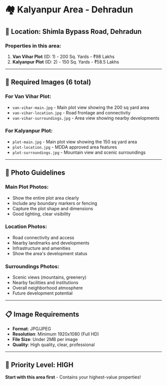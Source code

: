 # 🏘️ Kalyanpur Area - Dehradun

## 📍 **Location**: Shimla Bypass Road, Dehradun

### **Properties in this area:**
1. **Van Vihar Plot** (ID: 1) - 200 Sq. Yards - ₹98 Lakhs
2. **Kalyanpur Plot** (ID: 2) - 150 Sq. Yards - ₹58.5 Lakhs

---

## 📸 **Required Images (6 total)**

### **For Van Vihar Plot:**
- `van-vihar-main.jpg` - Main plot view showing the 200 sq yard area
- `van-vihar-location.jpg` - Road frontage and connectivity
- `van-vihar-surroundings.jpg` - Area view showing nearby developments

### **For Kalyanpur Plot:**
- `plot-main.jpg` - Main plot view showing the 150 sq yard area
- `plot-location.jpg` - MDDA approved area features
- `plot-surroundings.jpg` - Mountain view and scenic surroundings

---

## 🎯 **Photo Guidelines**

### **Main Plot Photos:**
- Show the entire plot area clearly
- Include any boundary markers or fencing
- Capture the plot shape and dimensions
- Good lighting, clear visibility

### **Location Photos:**
- Road connectivity and access
- Nearby landmarks and developments
- Infrastructure and amenities
- Show the area's development status

### **Surroundings Photos:**
- Scenic views (mountains, greenery)
- Nearby facilities and institutions
- Overall neighborhood atmosphere
- Future development potential

---

## 📋 **Image Requirements**
- **Format**: JPG/JPEG
- **Resolution**: Minimum 1920x1080 (Full HD)
- **File Size**: Under 2MB per image
- **Quality**: High quality, clear, professional

---

## 🚀 **Priority Level: HIGH**
**Start with this area first** - Contains your highest-value properties! 